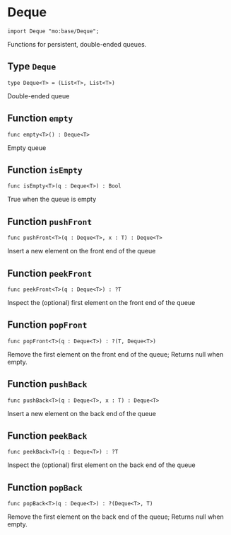 # Deque

``` motoko
import Deque "mo:base/Deque";
```

Functions for persistent, double-ended queues.

## Type `Deque`
``` motoko no-repl
type Deque<T> = (List<T>, List<T>)
```

Double-ended queue

## Function `empty`
``` motoko no-repl
func empty<T>() : Deque<T>
```

Empty queue

## Function `isEmpty`
``` motoko no-repl
func isEmpty<T>(q : Deque<T>) : Bool
```

True when the queue is empty

## Function `pushFront`
``` motoko no-repl
func pushFront<T>(q : Deque<T>, x : T) : Deque<T>
```

Insert a new element on the front end of the queue

## Function `peekFront`
``` motoko no-repl
func peekFront<T>(q : Deque<T>) : ?T
```

Inspect the (optional) first element on the front end of the queue

## Function `popFront`
``` motoko no-repl
func popFront<T>(q : Deque<T>) : ?(T, Deque<T>)
```

Remove the first element on the front end of the queue; Returns null when empty.

## Function `pushBack`
``` motoko no-repl
func pushBack<T>(q : Deque<T>, x : T) : Deque<T>
```

Insert a new element on the back end of the queue

## Function `peekBack`
``` motoko no-repl
func peekBack<T>(q : Deque<T>) : ?T
```

Inspect the (optional) first element on the back end of the queue

## Function `popBack`
``` motoko no-repl
func popBack<T>(q : Deque<T>) : ?(Deque<T>, T)
```

Remove the first element on the back end of the queue; Returns null when empty.
